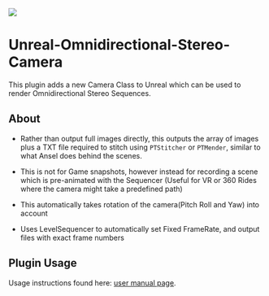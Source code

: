 ![](https://github.com/NeuralVFX/basic_libtorch_dll/blob/master/coke.png)
# Unreal-Omnidirectional-Stereo-Camera

This plugin adds a new Camera Class to Unreal which can be used to render Omnidirectional Stereo Sequences. 

## About

- Rather than output full images directly, this outputs the array of images plus a TXT file required to stitch using `PTStitcher` or `PTMender`, similar to what Ansel does behind the scenes.

- This is not for Game snapshots, however instead for recording a scene which is pre-animated with the Sequencer (Useful for VR or 360 Rides where the camera might take a predefined path)

- This automatically takes rotation of the camera(Pitch Roll and Yaw) into account

- Uses LevelSequencer to automatically set Fixed FrameRate, and output files with exact frame numbers

## Plugin Usage
Usage instructions found here: [user manual page](USAGE.md).
